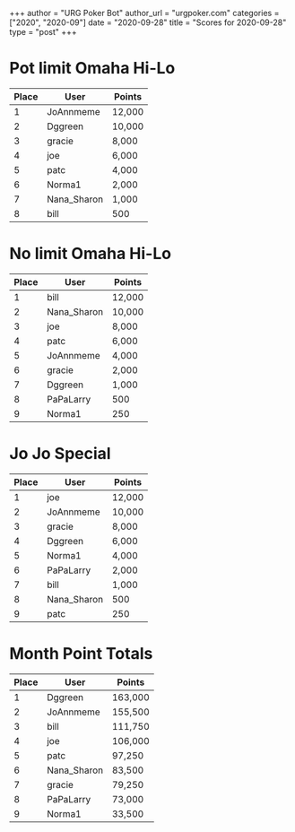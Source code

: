+++
author = "URG Poker Bot"
author_url = "urgpoker.com"
categories = ["2020", "2020-09"]
date = "2020-09-28"
title = "Scores for 2020-09-28"
type = "post"
+++
# Pot limit Omaha Hi-Lo

| Place | User | Points |
|-------|------|--------|
| 1 | JoAnnmeme | 12,000 |
| 2 | Dggreen | 10,000 |
| 3 | gracie | 8,000 |
| 4 | joe | 6,000 |
| 5 | patc | 4,000 |
| 6 | Norma1 | 2,000 |
| 7 | Nana_Sharon | 1,000 |
| 8 | bill | 500 |

# No limit Omaha Hi-Lo

| Place | User | Points |
|-------|------|--------|
| 1 | bill | 12,000 |
| 2 | Nana_Sharon | 10,000 |
| 3 | joe | 8,000 |
| 4 | patc | 6,000 |
| 5 | JoAnnmeme | 4,000 |
| 6 | gracie | 2,000 |
| 7 | Dggreen | 1,000 |
| 8 | PaPaLarry | 500 |
| 9 | Norma1 | 250 |

# Jo Jo Special

| Place | User | Points |
|-------|------|--------|
| 1 | joe | 12,000 |
| 2 | JoAnnmeme | 10,000 |
| 3 | gracie | 8,000 |
| 4 | Dggreen | 6,000 |
| 5 | Norma1 | 4,000 |
| 6 | PaPaLarry | 2,000 |
| 7 | bill | 1,000 |
| 8 | Nana_Sharon | 500 |
| 9 | patc | 250 |

# Month Point Totals

| Place | User | Points |
|-------|------|--------|
| 1 | Dggreen | 163,000 |
| 2 | JoAnnmeme | 155,500 |
| 3 | bill | 111,750 |
| 4 | joe | 106,000 |
| 5 | patc | 97,250 |
| 6 | Nana_Sharon | 83,500 |
| 7 | gracie | 79,250 |
| 8 | PaPaLarry | 73,000 |
| 9 | Norma1 | 33,500 |
